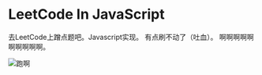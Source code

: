 # LeetCode In JavaScript
去LeetCode上蹭点题吧。Javascript实现。
有点刷不动了（吐血）。
啊啊啊啊啊啊啊啊啊啊。

![跑啊](https://raw.githubusercontent.com/C1erman/Graph-bed/master/imgs/1st/one1.jpg)

